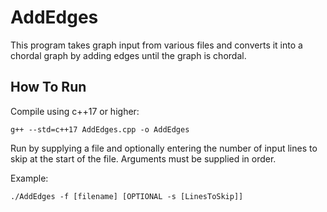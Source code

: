 # AddEdges

This program takes graph input from various files and converts it into a chordal graph by adding edges until the graph is chordal.

## How To Run

Compile using c++17 or higher:

`g++ --std=c++17 AddEdges.cpp -o AddEdges`

Run by supplying a file and optionally entering the number of input lines to skip at the start of the file.
Arguments must be supplied in order.

Example:

`./AddEdges -f [filename] [OPTIONAL -s [LinesToSkip]]`
